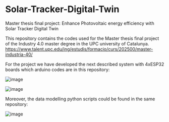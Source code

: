 # Solar-Tracker-Digital-Twin
Master thesis final project: Enhance Photovoltaic energy efficiency with Solar Tracker Digital Twin

This repository contains the codes used for the Master thesis final project of the Industry 4.0 master degree in the UPC university of Catalunya. https://www.talent.upc.edu/ing/estudis/formacio/curs/202500/master-industria-40/

For the project we have developed the next described system with 4xESP32 boards which arduino codes are in this repository:

![image](https://user-images.githubusercontent.com/105513457/188284631-ec63ac64-03ed-4bcf-b602-40316dc4486e.png)

![image](https://user-images.githubusercontent.com/105513457/188284637-0c553d49-5867-4482-a669-fef6aaf2d805.png)


Moreover, the data modelling python scripts could be found in the same repository:

![image](https://user-images.githubusercontent.com/105513457/188283986-80d5bb03-44d3-4d12-9e48-b02adecb8da2.png)

